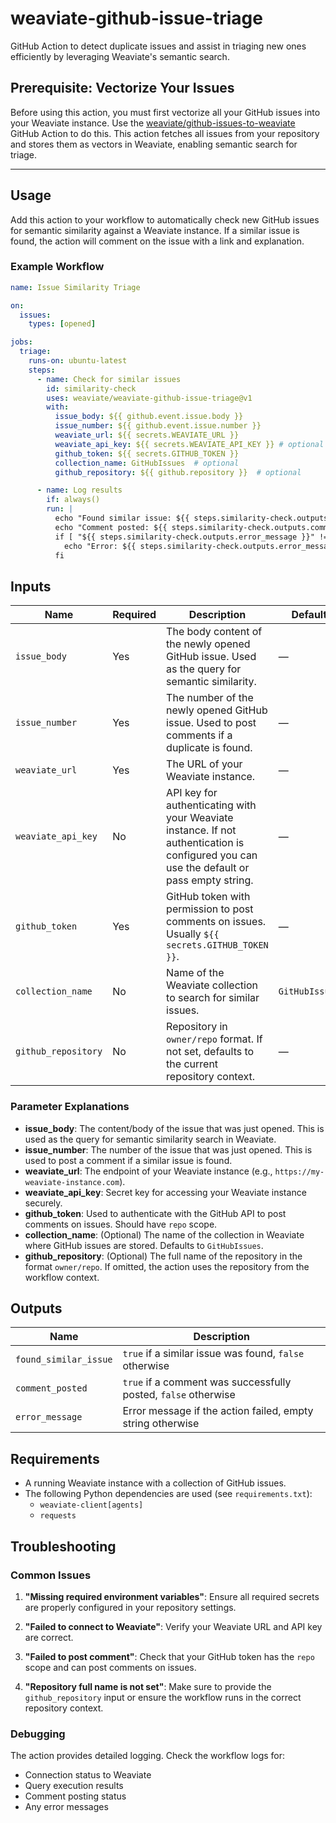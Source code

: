 # weaviate-github-issue-triage

GitHub Action to detect duplicate issues and assist in triaging new ones efficiently by leveraging Weaviate's semantic search.

## Prerequisite: Vectorize Your Issues

Before using this action, you must first vectorize all your GitHub issues into your Weaviate instance. Use the [weaviate/github-issues-to-weaviate](https://github.com/weaviate/github-issues-to-weaviate) GitHub Action to do this. This action fetches all issues from your repository and stores them as vectors in Weaviate, enabling semantic search for triage.

---

## Usage

Add this action to your workflow to automatically check new GitHub issues for semantic similarity against a Weaviate instance. If a similar issue is found, the action will comment on the issue with a link and explanation.

### Example Workflow

```yaml
name: Issue Similarity Triage

on:
  issues:
    types: [opened]

jobs:
  triage:
    runs-on: ubuntu-latest
    steps:
      - name: Check for similar issues
        id: similarity-check
        uses: weaviate/weaviate-github-issue-triage@v1
        with:
          issue_body: ${{ github.event.issue.body }}
          issue_number: ${{ github.event.issue.number }}
          weaviate_url: ${{ secrets.WEAVIATE_URL }}
          weaviate_api_key: ${{ secrets.WEAVIATE_API_KEY }} # optional
          github_token: ${{ secrets.GITHUB_TOKEN }}
          collection_name: GitHubIssues  # optional
          github_repository: ${{ github.repository }}  # optional

      - name: Log results
        if: always()
        run: |
          echo "Found similar issue: ${{ steps.similarity-check.outputs.found_similar_issue }}"
          echo "Comment posted: ${{ steps.similarity-check.outputs.comment_posted }}"
          if [ "${{ steps.similarity-check.outputs.error_message }}" != "" ]; then
            echo "Error: ${{ steps.similarity-check.outputs.error_message }}"
          fi
```

## Inputs

| Name               | Required | Description                                                                                       | Default         |
|--------------------|----------|---------------------------------------------------------------------------------------------------|-----------------|
| `issue_body`       | Yes      | The body content of the newly opened GitHub issue. Used as the query for semantic similarity.     | —               |
| `issue_number`     | Yes      | The number of the newly opened GitHub issue. Used to post comments if a duplicate is found.       | —               |
| `weaviate_url`     | Yes      | The URL of your Weaviate instance.                                                                | —               |
| `weaviate_api_key` | No      | API key for authenticating with your Weaviate instance. If not authentication is configured you can use the default or pass empty string.                                         | —               |
| `github_token`     | Yes      | GitHub token with permission to post comments on issues. Usually `${{ secrets.GITHUB_TOKEN }}`.   | —               |
| `collection_name`  | No       | Name of the Weaviate collection to search for similar issues.                                     | `GitHubIssues`  |
| `github_repository`| No       | Repository in `owner/repo` format. If not set, defaults to the current repository context.        | —               |

### Parameter Explanations

- **issue_body**: The content/body of the issue that was just opened. This is used as the query for semantic similarity search in Weaviate.
- **issue_number**: The number of the issue that was just opened. This is used to post a comment if a similar issue is found.
- **weaviate_url**: The endpoint of your Weaviate instance (e.g., `https://my-weaviate-instance.com`).
- **weaviate_api_key**: Secret key for accessing your Weaviate instance securely.
- **github_token**: Used to authenticate with the GitHub API to post comments on issues. Should have `repo` scope.
- **collection_name**: (Optional) The name of the collection in Weaviate where GitHub issues are stored. Defaults to `GitHubIssues`.
- **github_repository**: (Optional) The full name of the repository in the format `owner/repo`. If omitted, the action uses the repository from the workflow context.

## Outputs

| Name                | Description                                    |
|---------------------|------------------------------------------------|
| `found_similar_issue` | `true` if a similar issue was found, `false` otherwise |
| `comment_posted`      | `true` if a comment was successfully posted, `false` otherwise |
| `error_message`       | Error message if the action failed, empty string otherwise |

## Requirements

- A running Weaviate instance with a collection of GitHub issues.
- The following Python dependencies are used (see `requirements.txt`):
  - `weaviate-client[agents]`
  - `requests`

## Troubleshooting

### Common Issues

1. **"Missing required environment variables"**: Ensure all required secrets are properly configured in your repository settings.

2. **"Failed to connect to Weaviate"**: Verify your Weaviate URL and API key are correct.

3. **"Failed to post comment"**: Check that your GitHub token has the `repo` scope and can post comments on issues.

4. **"Repository full name is not set"**: Make sure to provide the `github_repository` input or ensure the workflow runs in the correct repository context.

### Debugging

The action provides detailed logging. Check the workflow logs for:
- Connection status to Weaviate
- Query execution results
- Comment posting status
- Any error messages


